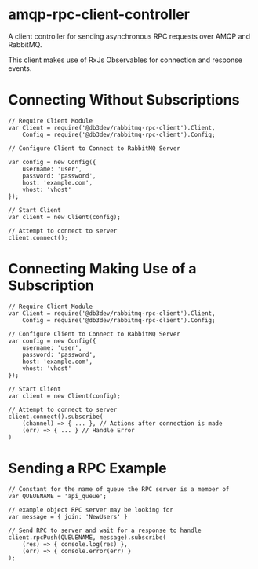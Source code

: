 # amqp-rpc-client-controller
A client controller for sending asynchronous RPC requests over AMQP and RabbitMQ.

This client makes use of RxJs Observables for connection and response events.

# Connecting Without Subscriptions
```
// Require Client Module
var Client = require('@db3dev/rabbitmq-rpc-client').Client,
    Config = require('@db3dev/rabbitmq-rpc-client').Config;

// Configure Client to Connect to RabbitMQ Server

var config = new Config({
    username: 'user',
    password: 'password',
    host: 'example.com',
    vhost: 'vhost'
});

// Start Client
var client = new Client(config);

// Attempt to connect to server
client.connect();
```

# Connecting Making Use of a Subscription
```
// Require Client Module
var Client = require('@db3dev/rabbitmq-rpc-client').Client,
    Config = require('@db3dev/rabbitmq-rpc-client').Config;

// Configure Client to Connect to RabbitMQ Server
var config = new Config({
    username: 'user',
    password: 'password',
    host: 'example.com',
    vhost: 'vhost'
});

// Start Client
var client = new Client(config);

// Attempt to connect to server
client.connect().subscribe(
    (channel) => { ... }, // Actions after connection is made
    (err) => { ... } // Handle Error
)
```

# Sending a RPC Example
```
// Constant for the name of queue the RPC server is a member of
var QUEUENAME = 'api_queue';

// example object RPC server may be looking for
var message = { join: 'NewUsers' } 

// Send RPC to server and wait for a response to handle
client.rpcPush(QUEUENAME, message).subscribe(
    (res) => { console.log(res) },
    (err) => { console.error(err) }
);
```
